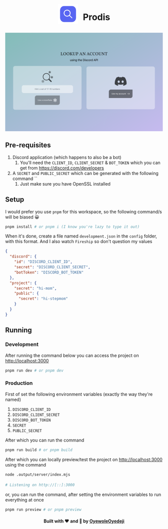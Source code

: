 <div style="display: flex; gap: 1rem; align-items: center; justify-content: center;"><img src="public/logo.svg" width=64 /><h1>Prodis</h1></div>

![Project preview](preview.png)

## Pre-requisites

1. Discord application (which happens to also be a bot)
   1. You'll need the `CLIENT_ID`, `CLIENT_SECRET` & `BOT_TOKEN` which you can get from <https://discord.com/developers>
2. A `SECRET` and `PUBLIC_SECRET` which can be generated with the following command ``
   1. Just make sure you have OpenSSL installed

## Setup

I would prefer you use `pnpm` for this workspace, so the following command/s will be biased 😀

```bash
pnpm install # or pnpm i (I know you're lazy to type it out)
```

When it's done, create a file named `development.json` in the `config` folder, with this format.
And I also watch `Fireship` so don't question my values

```json
{
  "discord": {
    "id": "DISCORD_CLIENT_ID",
    "secret": "DISCORD_CLIENT_SECRET",
    "botToken": "DISCORD_BOT_TOKEN"
  },
  "project": {
    "secret": "hi-mom",
    "public": {
      "secret": "hi-stepmom"
    }
  }
}
```

## Running

### Development

After running the command below you can access the project on <http://localhost:3000>

```bash
pnpm run dev # or pnpm dev
```

### Production

First of set the following environment variables (exactly the way they're named)

1. `DISCORD_CLIENT_ID`
2. `DISCORD_CLIENT_SECRET`
3. `DISCORD_BOT_TOKEN`
4. `SECRET`
5. `PUBLIC_SECRET`

After which you can run the command

```bash
pnpm run build # or pnpm build
```

After which you can locally preview/test the project on <http://localhost:3000> using the command

```bash
node .output/server/index.mjs

# Listening on http://[::]:3000
```

or, you can run the command, after setting the environment variables to run everything at once

```bash
pnpm run preview # or pnpm preview
```

<h4 style="text-align: center">Built with ❤️ and 🍞 by <a href="https://github.com/OyewoleOyedeji" target="_blank">OyewoleOyedeji</a></h4>
